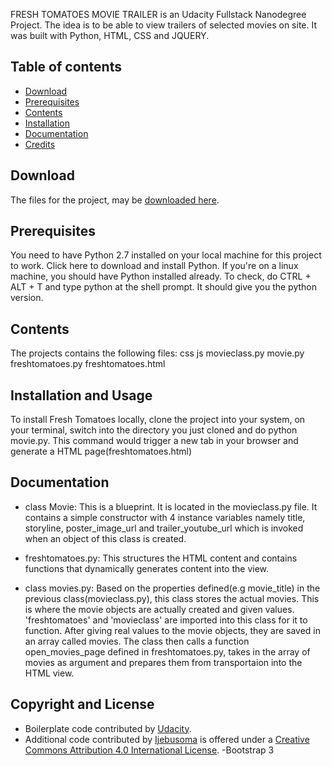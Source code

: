 
FRESH TOMATOES MOVIE TRAILER is an Udacity Fullstack Nanodegree Project. The idea is to be able to view trailers of selected movies on site.
It was built with Python, HTML, CSS and JQUERY.



## Table of contents

- [Download](#download)
- [Prerequisites](#Prerequisites)
- [Contents](#contents)
- [Installation](#installation-and-usage)
- [Documentation](#documentation)
- [Credits](#copyright-and-license)


## Download

The files for the project, may be [downloaded here](https://github.com/Ijebusoma/movietrailer/archive/master.zip).

## Prerequisites
You need to have Python 2.7 installed on your local machine for this project to work. Click here to download and install Python. If you're on a linux machine, you should have Python installed already. To check, do CTRL + ALT + T and type python at the shell prompt. It should give you the python version.

## Contents
The projects contains the following files:
css
js
movieclass.py 
movie.py
freshtomatoes.py
freshtomatoes.html

## Installation and Usage
To install Fresh Tomatoes locally, clone the project into your system, on your terminal, switch into the directory you just cloned and do python movie.py. This command would trigger a new tab in your browser and generate a HTML page(freshtomatoes.html)

## Documentation
- class Movie: This is a blueprint. It is located in the movieclass.py file. It contains a simple constructor with 4 instance variables namely title, storyline, poster_image_url and trailer_youtube_url which is invoked when an object of this class is created.

- freshtomatoes.py: This structures the HTML content and contains functions that dynamically generates content into the view.

- class movies.py: Based on the properties defined(e.g movie_title) in the previous class(movieclass.py), this class stores the actual movies. This is where the movie objects are actually created and given values. 'freshtomatoes' and 'movieclass' are imported into this class for it to function. After giving real values to the movie objects, they are saved in an array called movies. The class then calls a function open_movies_page defined in freshtomatoes.py, takes in the array of movies as argument and prepares them from transportaion into the HTML view.

## Copyright and License

- Boilerplate code contributed by [Udacity](http://www.udacity.com).
- Additional code contributed by [Ijebusoma]() is offered under a [Creative Commons Attribution 4.0 International License](http://creativecommons.org/licenses/by/4.0/).
-Bootstrap 3


